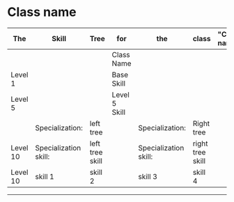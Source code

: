 #   Class name

|The   |Skill   |Tree   |for   |the   |class   | "Class name"   |
|---|---|---|---|---|---|---|
|   |   |   |Class Name   |   |   |
|Level 1   |   |   |Base Skill   |   |   |
|Level 5   |   |   |Level 5 Skill|   |   |
|   |Specialization:   |left tree   |   |Specialization:   |Right tree   |
|Level 10   |Specialization skill:   |left tree skill   |   |Specialization skill:   | right tree skill   |
|Level 10   |skill 1    |skill 2   |   |skill 3   |skill 4   |

---